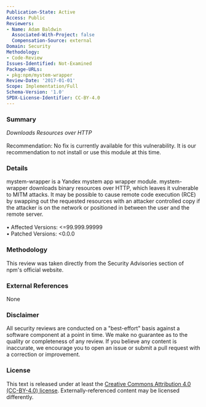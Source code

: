 ```yaml
---
Publication-State: Active
Access: Public
Reviewers:
- Name: Adam Baldwin
  Associated-With-Project: false
  Compensation-Source: external
Domain: Security
Methodology:
- Code-Review
Issues-Identified: Not-Examined
Package-URLs:
- pkg:npm/mystem-wrapper
Review-Date: '2017-01-01'
Scope: Implementation/Full
Schema-Version: '1.0'
SPDX-License-Identifier: CC-BY-4.0
---
```

### Summary
*Downloads Resources over HTTP*<br><br>Recommendation: No fix is currently available for this vulnerability.  It is our recommendation to not install or use this module at this time.
### Details
mystem-wrapper is a Yandex mystem app wrapper module.  mystem-wrapper downloads binary resources over HTTP, which leaves it vulnerable to MITM attacks.  It may be possible to cause remote code execution (RCE) by swapping out the requested resources with an attacker controlled copy if the attacker is on the network or positioned in between the user and the remote server.
<br><br>• Affected Versions: <=99.999.99999
<br>• Patched Versions: <0.0.0
### Methodology
This review was taken directly from the Security Advisories section of npm's official website.
### External References
None
### Disclaimer
All security reviews are conducted on a "best-effort" basis against a software component at a point in time. We make no guarantee as to the quality or completeness of any review. If you believe any content is inaccurate, we encourage you to open an issue or submit a pull request with a correction or improvement.
### License
This text is released under at least the [Creative Commons Attribution 4.0 (CC-BY-4.0) license](https://creativecommons.org/licenses/by/4.0/legalcode.txt). Externally-referenced content may be licensed differently.
